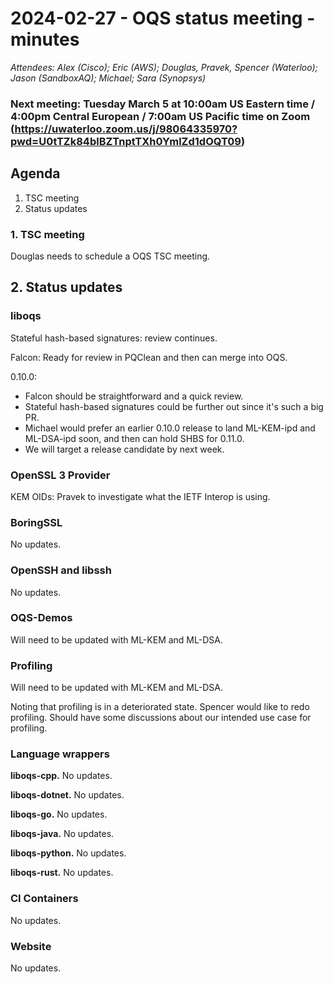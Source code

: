 # 2024-02-27 - OQS status meeting - minutes

*Attendees: Alex (Cisco); Eric (AWS); Douglas, Pravek, Spencer (Waterloo); Jason (SandboxAQ); Michael; Sara (Synopsys)*

<!--### Next meeting: Tuesday February 27, 2024 at 12:30pm US Eastern time / 6:30pm Central European / 9:30am US Pacific time on Zoom (https://uwaterloo.zoom.us/j/98064335970?pwd=U0tTZk84blBZTnptTXh0YmlZd1dOQT09)-->

### Next meeting: Tuesday March 5 at 10:00am US Eastern time / 4:00pm Central European / 7:00am US Pacific time on Zoom (https://uwaterloo.zoom.us/j/98064335970?pwd=U0tTZk84blBZTnptTXh0YmlZd1dOQT09)

## Agenda

1. TSC meeting
1. Status updates

### 1. TSC meeting

Douglas needs to schedule a OQS TSC meeting.

## 2. Status updates

### liboqs

Stateful hash-based signatures: review continues.

Falcon: Ready for review in PQClean and then can merge into OQS.

0.10.0:

- Falcon should be straightforward and a quick review.
- Stateful hash-based signatures could be further out since it's such a big PR.
- Michael would prefer an earlier 0.10.0 release to land ML-KEM-ipd and ML-DSA-ipd soon, and then can hold SHBS for 0.11.0.
- We will target a release candidate by next week.

### OpenSSL 3 Provider

KEM OIDs: Pravek to investigate what the IETF Interop is using.

### BoringSSL

No updates.

### OpenSSH and libssh

No updates.

### OQS-Demos

Will need to be updated with ML-KEM and ML-DSA.

### Profiling

Will need to be updated with ML-KEM and ML-DSA.

Noting that profiling is in a deteriorated state.  Spencer would like to redo profiling.  Should have some discussions about our intended use case for profiling.

### Language wrappers

**liboqs-cpp.**
No updates.

**liboqs-dotnet.** 
No updates.

**liboqs-go.** 
No updates.

**liboqs-java.**
No updates.

**liboqs-python.** 
No updates.

**liboqs-rust.**
No updates.

### CI Containers

No updates.

### Website

No updates.


